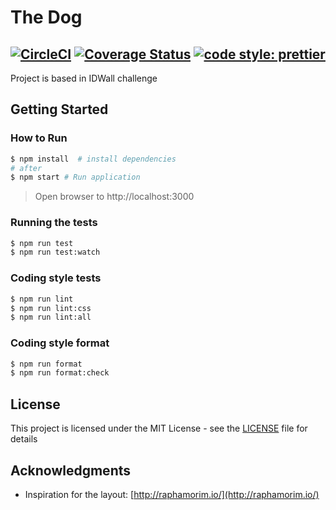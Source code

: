 # The Dog

[![CircleCI](https://circleci.com/gh/mvfsillva/the-dog.svg?style=svg&circle-token=5c4f5d9a1e009d2747932aa67761ebb7645d3634)](https://circleci.com/gh/mvfsillva/the-dog)
[![Coverage Status](https://coveralls.io/repos/github/mvfsillva/the-dog/badge.svg?branch=master)](https://coveralls.io/github/mvfsillva/the-dog?branch=master)
[![code style: prettier](https://img.shields.io/badge/code_style-prettier-ff69b4.svg?style=flat-square)](https://github.com/prettier/prettier)
---

Project is based in IDWall challenge

## Getting Started

### How to Run

```sh
$ npm install  # install dependencies
# after
$ npm start # Run application
```
> Open browser to http://localhost:3000


### Running the tests

```sh
$ npm run test
$ npm run test:watch
```

### Coding style tests

```sh
$ npm run lint
$ npm run lint:css
$ npm run lint:all
```

### Coding style format

```sh
$ npm run format
$ npm run format:check
```

## License

This project is licensed under the MIT License - see the [LICENSE](LICENSE) file for details

## Acknowledgments

* Inspiration for the layout: [http://raphamorim.io/](http://raphamorim.io/)
